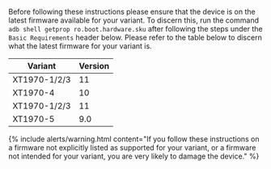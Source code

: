 Before following these instructions please ensure that the device is on the latest firmware available for your variant. To discern this, run the command `adb shell getprop ro.boot.hardware.sku` after following the steps under the `Basic Requirements` header below. Please refer to the table below to discern what the latest firmware for your variant is.

| Variant | Version |
|---------|---------|
| XT1970-1/2/3 | 11 |
| XT1970-4 | 10 |
| XT1970-1/2/3 | 11 |
| XT1970-5 | 9.0 |

{% include alerts/warning.html content="If you follow these instructions on a firmware not explicitly listed as supported for your variant, or a firmware not intended for your variant, you are very likely to damage the device." %}
